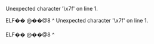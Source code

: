 Unexpected character '\x7f' on line 1.

  ELF�� @��@8
  ^
Unexpected character '\x7f' on line 1.

  ELF�� @��@8
  ^
